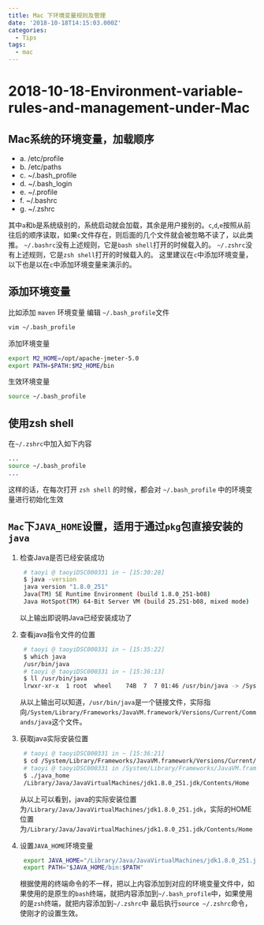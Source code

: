 ```yaml
---
title: Mac 下环境变量规则及管理
date: '2018-10-18T14:15:03.000Z'
categories:
  - Tips
tags:
  - mac
---
```


# 2018-10-18-Environment-variable-rules-and-management-under-Mac

## Mac系统的环境变量，加载顺序

* a. /etc/profile
* b. /etc/paths
* c. ~/.bash\_profile
* d. ~/.bash\_login
* e. ~/.profile
* f. ~/.bashrc
* g. ~/.zshrc

其中`a`和`b`是系统级别的，系统启动就会加载，其余是用户接别的。`c`,`d`,`e`按照从前往后的顺序读取，如果`c`文件存在，则后面的几个文件就会被忽略不读了，以此类推。 `~/.bashrc`没有上述规则，它是`bash shell`打开的时候载入的。 `~/.zshrc`没有上述规则，它是`zsh shell`打开的时候载入的。 这里建议在`c`中添加环境变量，以下也是以在`c`中添加环境变量来演示的。

## 添加环境变量

比如添加 `maven` 环境变量 编辑 `~/.bash_profile`文件

```bash
vim ~/.bash_profile
```

添加环境变量

```bash
export M2_HOME=/opt/apache-jmeter-5.0
export PATH=$PATH:$M2_HOME/bin
```

生效环境变量

```bash
source ~/.bash_profile
```

## 使用zsh shell

在`~/.zshrc`中加入如下内容

```bash
...
source ~/.bash_profile
...
```

这样的话，在每次打开 `zsh shell` 的时候，都会对 `~/.bash_profile` 中的环境变量进行初始化生效

## `Mac`下`JAVA_HOME`设置，适用于通过`pkg`包直接安装的`java`

1. 检查Java是否已经安装成功

   ```bash
    # taoyi @ taoyiDSC000331 in ~ [15:30:28] 
    $ java -version
    java version "1.8.0_251"
    Java(TM) SE Runtime Environment (build 1.8.0_251-b08)
    Java HotSpot(TM) 64-Bit Server VM (build 25.251-b08, mixed mode)
   ```

   以上输出即说明Java已经安装成功了

2. 查看java指令文件的位置

   ```bash
    # taoyi @ taoyiDSC000331 in ~ [15:35:22] 
    $ which java     
    /usr/bin/java
    # taoyi @ taoyiDSC000331 in ~ [15:36:13] 
    $ ll /usr/bin/java             
    lrwxr-xr-x  1 root  wheel    74B  7  7 01:46 /usr/bin/java -> /System/Library/Frameworks/JavaVM.framework/Versions/Current/Commands/java
   ```

   从以上输出可以知道，`/usr/bin/java`是一个链接文件，实际指向`/System/Library/Frameworks/JavaVM.framework/Versions/Current/Commands/java`这个文件。

3. 获取java实际安装位置

   ```bash
    # taoyi @ taoyiDSC000331 in ~ [15:36:21] 
    $ cd /System/Library/Frameworks/JavaVM.framework/Versions/Current/Commands                                  
    # taoyi @ taoyiDSC000331 in /System/Library/Frameworks/JavaVM.framework/Versions/Current/Commands [15:44:24] 
    $ ./java_home
    /Library/Java/JavaVirtualMachines/jdk1.8.0_251.jdk/Contents/Home
   ```

   从以上可以看到，java的实际安装位置为`/Library/Java/JavaVirtualMachines/jdk1.8.0_251.jdk`，实际的HOME位置为`/Library/Java/JavaVirtualMachines/jdk1.8.0_251.jdk/Contents/Home`

4. 设置`JAVA_HOME`环境变量

   ```bash
    export JAVA_HOME="/Library/Java/JavaVirtualMachines/jdk1.8.0_251.jdk/Contents/Home"
    export PATH="$JAVA_HOME/bin:$PATH"
   ```

   根据使用的终端命令的不一样，把以上内容添加到对应的环境变量文件中，如果使用的是原生的`bash`终端，就把内容添加到`~/.bash_profile`中，如果使用的是`zsh`终端，就把内容添加到`~/.zshrc`中 最后执行`source ~/.zshrc`命令，使刚才的设置生效。

